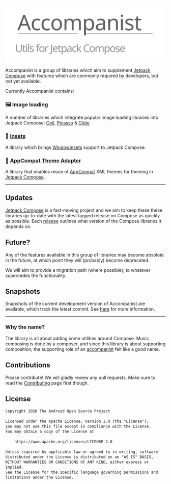 ![Accompanist logo](images/social.svg)

Accompanist is a group of libraries which aim to supplement [Jetpack Compose][compose] with features which are commonly required by developers, but not yet available.

Currently Accompanist contains:

### 🖼️ Image loading
A number of libraries which integrate popular image loading libraries into Jetpack Compose: [Coil](./coil/), [Picasso](./picasso/) & [Glide](./glide/).

### 📐 [Insets](./insets/)
A library which brings [WindowInsets](https://developer.android.com/reference/kotlin/android/view/WindowInsets) support to Jetpack Compose.

### 🎨 [AppCompat Theme Adapter](./appcompat-theme//)
A library that enables reuse of [AppCompat][appcompat] XML themes for theming in [Jetpack Compose][compose].

---

## Updates

[Jetpack Compose][compose] is a fast-moving project and we aim to keep these these libraries up-to-date with the
latest tagged release on Compose as quickly as possible. Each [release](https://github.com/chrisbanes/accompanist/releases)  outlines what version of the Compose libraries it depends on.

## Future?

Any of the features available in this group of libraries may become absolete in the future, at which point they will (probably) become deprecated. 

We will aim to provide a migration path (where possible), to whatever supercedes the functionality.

## Snapshots

Snapshots of the current development version of Accompanist are available, which track the latest commit. See [here](docs/using-snapshot-version.md) for more information. 

---

### Why the name?

The library is all about adding some utilities around Compose. Music composing is done by a
composer, and since this library is about supporting composition, the supporting role of an [accompanist](https://en.wikipedia.org/wiki/Accompaniment) felt like a good name.

## Contributions

Please contribute! We will gladly review any pull requests.
Make sure to read the [Contributing](CONTRIBUTING.md) page first though.

## License

```
Copyright 2020 The Android Open Source Project
 
Licensed under the Apache License, Version 2.0 (the "License");
you may not use this file except in compliance with the License.
You may obtain a copy of the License at

    https://www.apache.org/licenses/LICENSE-2.0

Unless required by applicable law or agreed to in writing, software
distributed under the License is distributed on an "AS IS" BASIS,
WITHOUT WARRANTIES OR CONDITIONS OF ANY KIND, either express or implied.
See the License for the specific language governing permissions and
limitations under the License.
```

[appcompat]: https://developer.android.com/jetpack/androidx/releases/appcompat
[compose]: https://developer.android.com/jetpack/compose
[snap]: https://oss.sonatype.org/content/repositories/snapshots/dev/chrisbanes/accompanist/
[mdc]: https://material.io/develop/android/
